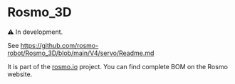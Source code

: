 # Rosmo_3D

:warning: In development. 

See https://github.com/rosmo-robot/Rosmo_3D/blob/main/V4/servo/Readme.md

It is part of the [rosmo.io](https://rosmo.io) project. You can find complete BOM on the Rosmo website.
